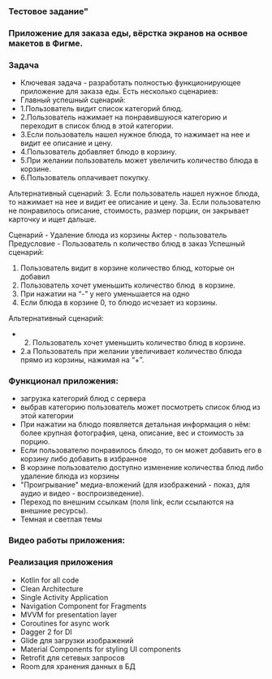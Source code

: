 ### Тестовое задание"

### Приложение для заказа еды, вёрстка экранов на оснвое макетов в Фигме.

### Задача
- Ключевая задача - разработать полностью функционирующее приложение для заказа еды. Есть несколько сценариев:
- Главный успешный сценарий:
- 1.Пользователь видит список категорий блюд.
- 2.Пользователь нажимает на понравившуюся категорию и переходит в список блюд в этой категории.
- 3.Если пользователь нашел нужное блюда, то нажимает на нее и видит ее описание и цену.
- 4.Пользователь добавляет блюдо в корзину.
- 5.При желании пользователь может увеличить количество блюда в корзине.
- 6.Пользователь оплачивает покупку.

Альтернативный сценарий:
3. Если пользователь нашел нужное блюда, то нажимает на нее и видит ее описание и цену.
   3а. Если пользователю не понравилось описание, стоимость, размер порции, он закрывает карточку и ищет дальше.

Сценарий - Удаление блюда из корзины
Актер - пользователь
Предусловие - Пользователь n количество блюд в заказ
Успешный сценарий:
1.	Пользователь видит в корзине количество блюд, которые он добавил
2.	Пользователь хочет уменьшить количество блюд  в корзине.
3.	При нажатии на “-” у него уменьшается на одно
4.	Если блюда в корзине 0, то блюдо исчезает из корзины.

Альтернативный сценарий:
- 2. Пользователь хочет уменьшить количество блюд в корзине.
- 2.а Пользователь при желании увеличивает количество блюда прямо из корзины, нажимая на “+”.


### Функционал приложения: 
- загрузка категорий блюд с сервера
- выбрав категорию пользователь может посмотреть список блюд из этой категории
- При нажатии на блюдо появляется детальная информация о нём: более крупная фотография, цена, описание, вес и стоимость за порцию.
- Если пользователю понравилось блюдо, то он может добавить его в корзину либо добавить в избранное
- В корзине пользователю доступно изменение количества блюд либо удаление блюда из корзины
- "Проигрывание" медиа-вложений (для изображений - показ, для аудио и видео - воспроизведение).
-  Переход по внешним ссылкам (поля link, если ссылаются на внешние ресурсы).
- Темная и светлая темы

### Видео работы приложения:



### Реализация приложения
- Kotlin for all code
- Clean Architecture
- Single Activity Application
- Navigation Component for Fragments
- MVVM for presentation layer
- Coroutines for async work
- Dagger 2 for DI
- Glide для загрузки изображений
- Material Components for styling UI components
- Retrofit для сетевых запросов
- Room для хранения данных в БД